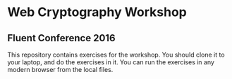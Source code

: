 # Web Cryptography Workshop
## Fluent Conference 2016

This repository contains exercises for the workshop. You should
clone it to your laptop, and do the exercises in it. You can
run the exercises in any modern browser from the local files.
